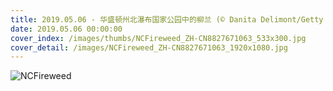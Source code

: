 ```yaml
---
title: 2019.05.06 - 华盛顿州北瀑布国家公园中的柳兰 (© Danita Delimont/Getty Images)
date: 2019.05.06 00:00:00
cover_index: /images/thumbs/NCFireweed_ZH-CN8827671063_533x300.jpg
cover_detail: /images/NCFireweed_ZH-CN8827671063_1920x1080.jpg
---
```


![NCFireweed](/images/NCFireweed_ZH-CN8827671063_1920x1080.jpg)
